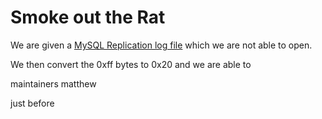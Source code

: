 # Smoke out the Rat

We are given a [MySQL Replication log file](DBlog-bin.000007) which we are not able to open.

We then convert the 0xff bytes to 0x20 and we are able to 

maintainers matthew

just before 
